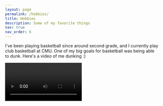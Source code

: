 ```yaml
---
layout: page
permalink: /hobbies/
title: Hobbies
description: Some of my favorite things
nav: true
nav_order: 6
---
```


I've been playing basketball since around second grade, and I currently play club
basketball at CMU. One of my big goals for basketball was being able to dunk. Here's a video of
me dunking :\)

<video controls loop style="width:50% ;">
<source src="../assets/video/dunk.MOV">
Your browser does not support the video tag.
</video>
